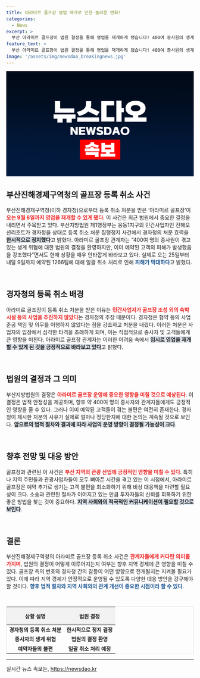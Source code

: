 ```yaml
---
title: 아라미르 골프장 영업 재개로 인한 놀라운 변화!
categories:
  - News
excerpt: >
  부산 아라미르 골프장이 법원 결정을 통해 영업을 재개하게 됐습니다! 400여 종사원의 생계를 구한 이번 판결은 예약 취소 피해와 함께 경자청의 공공 책임을 되짚어보게 합니다. 클릭해서 자세한 소식을 확인하세요!
feature_text: >
  부산 아라미르 골프장이 법원 결정을 통해 영업을 재개하게 됐습니다! 400여 종사원의 생계를 구한 이번 판결은 예약 취소 피해와 함께 경자청의 공공 책임을 되짚어보게 합니다. 클릭해서 자세한 소식을 확인하세요!
image: '/assets/img/newsdao_breakingnews.jpg'
---
```


<p><img src="/assets/img/newsdao_breakingnews.jpg" alt="flaretime 속보" /></p>

<h2 data-ke-size="size26">부산진해경제구역청의 골프장 등록 취소 사건</h2>

<p data-ke-size="size16">부산진해경제구역청(이하 경자청)으로부터 등록 취소 처분을 받은 ‘아라미르 골프장’이 <b><span style="color: #ee2323;">오는 9월 6일까지 영업을 재개할 수 있게 됐다</span></b>. 이 사건은 최근 법원에서 중요한 결정을 내리면서 주목받고 있다. 부산지방법원 제1행정부는 웅동1지구의 민간사업자인 진해오션리조트가 경자청을 상대로 등록 취소 처분 집행정지 사건에서 경자청의 처분 효력을 <b><span style="background-color: #21538527;">한시적으로 정지했다</span></b>고 밝혔다. 아라미르 골프장 관계자는 “400여 명의 종사원이 겪고 있는 생계 위협에 대한 법원의 결정을 환영하지만, 이미 예약된 고객의 피해가 발생했음을 강조했다”면서도 현재 상황을 매우 안타깝게 바라보고 있다. 실제로 오는 25일부터 내달 9일까지 예약된 1266팀에 대해 일괄 취소 처리로 인해 <b><span style="color: #1a5490;">피해가 막대하다</span></b>고 밝혔다.</p>

<p data-ke-size="size16">&nbsp;</p>

<h2 data-ke-size="size26">경자청의 등록 취소 배경</h2>

<p data-ke-size="size16">아라미르 골프장이 등록 취소 처분을 받은 이유는 <b><span style="color: #ee2323;">민간사업자가 골프장 조성 외의 숙박시설 등의 사업을 추진하지 않았다</span></b>는 경자청의 주장 때문이다. 경자청은 협약 등의 사업 준공 책임 및 의무를 이행하지 않았다는 점을 강조하고 처분을 내렸다. 이러한 처분은 사업자의 입장에서 심각한 타격을 초래하게 되며, 이는 직접적으로 종사자 및 고객들에게 큰 영향을 미친다. 아라미르 골프장 관계자는 이러한 어려움 속에서 <b><span style="background-color: #21538527;">임시로 영업을 재개할 수 있게 된 것을 긍정적으로 바라보고 있다</span></b>고 밝혔다.</p>

<p data-ke-size="size16">&nbsp;</p>

<h2 data-ke-size="size26">법원의 결정과 그 의미</h2>

<p data-ke-size="size16">부산지방법원의 결정은 <b><span style="color: #ee2323;">아라미르 골프장 운영에 중요한 영향을 미칠 것으로 예상된다</span></b>. 이 결정은 법적 안정성을 제공하며, 향후 약 400여 명의 종사자와 관계자들에게도 긍정적인 영향을 줄 수 있다. 그러나 이미 예약된 고객들이 겪는 불편은 여전히 존재한다. 경자청이 제시한 처분의 사유가 실제로 얼마나 정당한지에 대한 논의는 계속될 것으로 보인다. <b><span style="background-color: #21538527;">앞으로의 법적 절차와 결과에 따라 사업의 운영 방향이 결정될 가능성이 크다</span></b>.</p>

<p data-ke-size="size16">&nbsp;</p>

<h2 data-ke-size="size26">향후 전망 및 대응 방안</h2>

<p data-ke-size="size16">골프장과 관련된 이 사건은 <b><span style="color: #ee2323;">부산 지역의 관광 산업에 긍정적인 영향을 미칠 수 있다</span></b>. 특히나 지역 주민들과 관광사업자들이 모두 뼈아픈 시간을 겪고 있는 이 시점에서, 아라미르 골프장은 예약 추가로 생기는 고객 불편을 최소화하기 위해 비상 대응책을 마련할 필요성이 크다. 소송과 관련된 절차가 이어지고 있는 만큼 투자자들의 신뢰를 회복하기 위한 좋은 방법을 찾는 것이 중요하다. <b><span style="background-color: #21538527;">지역 사회와의 적극적인 커뮤니케이션이 필요할 것으로 보인다</span></b>.</p>

<p data-ke-size="size16">&nbsp;</p>

<h2 data-ke-size="size26">결론</h2>

<p data-ke-size="size16">부산진해경제구역청의 아라미르 골프장 등록 취소 사건은 <b><span style="color: #ee2323;">관계자들에게 커다란 의미를 가지며</span></b>, 법원의 결정이 어떻게 이루어지는지 여부는 향후 지역 경제에 큰 영향을 미칠 수 있다. 골프장 측의 변호와 경자청 간의 갈등이 어떤 방향으로 전개될지는 지켜볼 필요가 있다. 이에 따라 지역 경제가 안정적으로 운영될 수 있도록 다양한 대응 방안을 강구해야 할 것이다. <b><span style="color: #1a5490;">향후 법적 절차와 지역 사회와의 관계 개선이 중요한 시점이라 할 수 있다</span></b>.</p>

<p data-ke-size="size16">&nbsp;</p>

<table style="width: 100%; border-collapse: collapse; border: 1px solid #ddd;">
    <thead>
        <tr>
            <th style="text-align: center; height: 40px; background-color: #f2f2f2;"><b>상황 설명</b></th>
            <th style="text-align: center; height: 40px; background-color: #f2f2f2;"><b>법원 결정</b></th>
        </tr>
    </thead>
    <tbody>
        <tr>
            <td style="text-align: center; height: 17px;"><b>경자청의 등록 취소 처분</b></td>
            <td style="text-align: center; height: 17px;"><b>한시적으로 정지 결정</b></td>
        </tr>
        <tr>
            <td style="text-align: center; height: 17px;"><b>종사자의 생계 위협</b></td>
            <td style="text-align: center; height: 17px;"><b>법원의 결정 환영</b></td>
        </tr>
        <tr>
            <td style="text-align: center; height: 17px;"><b>예약자들의 불편</b></td>
            <td style="text-align: center; height: 17px;"><b>일괄 취소 처리 예정</b></td>
        </tr>
    </tbody>
</table>

<hr />
실시간 뉴스 속보는, <a href="https://newsdao.kr" rel="dofollow">https://newsdao.kr</a>


